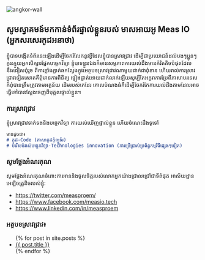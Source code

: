 ![angkor-wall](https://user-images.githubusercontent.com/12493849/145358295-9fd7a27d-79b0-4197-96d1-09536593e924.jpg)
## សូមស្វាគមន៍មកកាន់ទំព័រផ្ទាល់ខ្លួនរបស់ មាសអាយអូ Meas IO (អ្នកសរសេរកូដអនាថា)


ខ្ញុំបាទបង្កើតទំព័រនេះឡើងដើម្បីចែករំលែកនូវអ្វីដែលខ្ញុំបានស្រាវជ្រាវ ដើម្បីជាប្រយោជន៍ដល់បងៗប្អូនៗកូនក្មួយអ្នកសិក្សារផ្នែកបច្ចេកវិទ្យា ខ្ញុំបាទខ្លួនឯងក៏មានសម្ថភាពការយល់ដឹងមានកំរិតតិចបំផុតដែលនឹងជៀសពុំរួច ពីការភ្លាំងភ្លាត់ឆកល្វែងក្នុងអត្ថបទស្រាវជ្រាវណាមួយជាក់ជាពុំខាន ហើយរាល់ការស្រាវជ្រាវទៀតសោតគឺពុំមានការពិនិត្យ
ផ្ទៀងផ្ទាត់អោយជាក់លាក់ឡើយសូម្បីតែអក្ខរាការប្រែពីភាសាបរទេស ក៏ពុំបានត្រឹមត្រូវតាមអត្ថន័យ ដើមរបស់គេដែរ គោលបំណងធំគឺដើម្បីចែករំកែការយល់ដឹងតាមដែលអាចធ្វើទៅបានស្ដែងចេញពីបុគ្គលផ្ទាល់ខ្លួន។
### ការស្រាវជ្រាវ

ខ្ញុំស្រាវជ្រាវទាក់ទងនិងបច្ចេកវិទ្យា ការយល់ឃើញផ្ទាល់ខ្លួន ហើយចំណេះដឹងទូទៅ

```markdown
មានដូចជា៖
# កូដ-Code (ភាសាកូដកុំព្យូទ័រ)
# បំរើសបំរាស់បច្ចេកវិទ្យា-Technologies innovation (ការប្រើប្រាស់ប្រព័ន្ធកម្មវិធីផ្សេងៗទៀត)
```
### សូមថ្លែងអំណរគុណ
សូមថ្លែងអំណរគុណចំពោះការអាននិងចូលចិត្តរបស់លោកអ្នកយ៉ាងជ្រាលជ្រៅជាទីពំផុត
អាស័យដ្ឋានអេឡិចត្រូនិចរបស់ខ្ញុំ:
- https://twitter.com/measproem/
- https://www.facebook.com/measio.tech
- https://www.linkedin.com/in/measproem

### អត្ថបទស្រាវជ្រាវ៖
<ul>
  {% for post in site.posts %}
    <li>
      <a href="{{ post.url }}">{{ post.title }}</a>
    </li>
  {% endfor %}
</ul>
